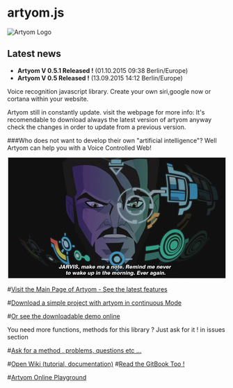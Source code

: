 # artyom.js

![Artyom Logo](https://raw.githubusercontent.com/sdkcarlos/artyom.js/master/src/images/artyomjs-logo.png)

## Latest news


- **Artyom V 0.5.1 Released !** (01.10.2015 09:38 Berlin/Europe)
- **Artyom V 0.5 Released !** (13.09.2015 14:12 Berlin/Europe)

Voice recognition javascript library. Create your own siri,google now or cortana within your website.

Artyom still in constantly update.
visit the webpage for more info:
It's recomendable to download always the latest version of artyom anyway check the changes in order to update from a previous version.

###Who does not want to develop their own "artificial intelligence"? Well Artyom can help you with a Voice Controlled Web!

<p align="center">
  <img src="https://raw.githubusercontent.com/sdkcarlos/sdkcarlos.github.io/d46abc3b00c548fec3439282f89a7516b005c178/sites/artyom-resources/images/artyom-ironman.gif" alt="Artyom example use"/>
</p>
 

#[Visit the Main Page of Artyom - See the latest features](http://sdkcarlos.github.io/sites/artyom.html)

#[Download a simple project with artyom in continuous Mode](https://github.com/sdkcarlos/sdkcarlos.github.io/raw/master/demo-sites/artyom-continuous-demo.zip)

#[Or see the downloadable demo online](https://sdkcarlos.github.io/demo-sites/artyom-demo-continuous.html)

You need more functions, methods for this library ? Just ask for it ! in issues section

#[Ask for a method , problems, questions etc ...](https://github.com/sdkcarlos/artyom.js/issues)


#[Open Wiki (tutorial, documentation)](https://github.com/sdkcarlos/artyom.js/wiki)
#[Read the GitBook Too !](https://sdkcarlos.gitbooks.io/artyom/content/index.html)



#[Artyom Online Playground](https://sdkcarlos.github.io/sites/artyomplayground.html)
